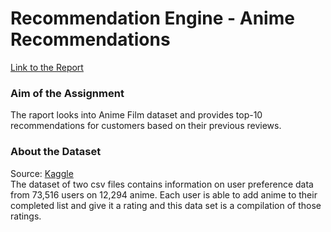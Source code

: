 # Recommendation Engine - Anime Recommendations

[Link to the Report](anime_recomns.ipynb)

### Aim of the Assignment
The raport looks into Anime Film dataset and provides top-10 recommendations for customers based on their previous reviews. 

### About the Dataset
Source: [Kaggle](https://www.kaggle.com/datasets/CooperUnion/anime-recommendations-database) \
The dataset of two csv files contains information on user preference data from 73,516 users on 12,294 anime. Each user is able to add anime to their completed list and give it a rating and this data set is a compilation of those ratings.
